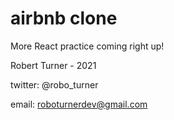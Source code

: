# airbnb clone

More React practice coming right up!





Robert Turner - 2021

twitter: @robo_turner

email: roboturnerdev@gmail.com